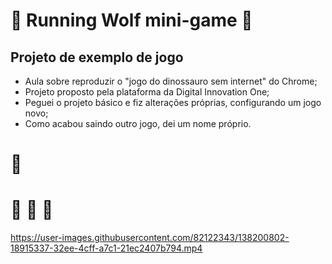 # :wolf: Running Wolf mini-game :wolf:
## Projeto de exemplo de jogo
* Aula sobre reproduzir o "jogo do dinossauro sem internet" do Chrome;
* Projeto proposto pela plataforma da Digital Innovation One;
* Peguei o projeto básico e fiz alterações próprias, configurando um jogo novo;
* Como acabou saindo outro jogo, dei um nome próprio.

# :wolf:

# :rocket: :rocket: :rocket:

https://user-images.githubusercontent.com/82122343/138200802-18915337-32ee-4cff-a7c1-21ec2407b794.mp4
